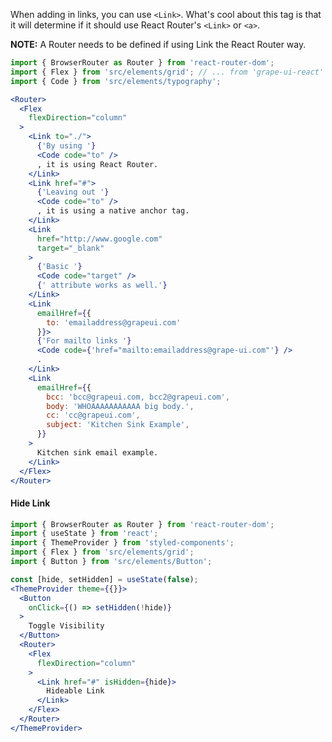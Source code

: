 When adding in links, you can use `<Link>`. What's cool about this tag is that it will determine if it should use React Router's `<Link>` or `<a>`.

**NOTE:** A Router needs to be defined if using Link the React Router way.

```jsx in Markdown
import { BrowserRouter as Router } from 'react-router-dom';
import { Flex } from 'src/elements/grid'; // ... from 'grape-ui-react'
import { Code } from 'src/elements/typography';

<Router>
  <Flex
    flexDirection="column"
  >
    <Link to="./">
      {'By using '}
      <Code code="to" />
      , it is using React Router.
    </Link>
    <Link href="#">
      {'Leaving out '}
      <Code code="to" />
      , it is using a native anchor tag.
    </Link>
    <Link
      href="http://www.google.com"
      target="_blank"
    >
      {'Basic '}
      <Code code="target" />
      {' attribute works as well.'}
    </Link>
    <Link
      emailHref={{
        to: 'emailaddress@grapeui.com'
      }}>
      {'For mailto links '}
      <Code code={'href="mailto:emailaddress@grape-ui.com"'} />
      .
    </Link>
    <Link
      emailHref={{
        bcc: 'bcc@grapeui.com, bcc2@grapeui.com',
        body: 'WHOAAAAAAAAAAA big body.',
        cc: 'cc@grapeui.com',
        subject: 'Kitchen Sink Example',
      }}
    >
      Kitchen sink email example.
    </Link>
  </Flex>
</Router>
```

#### Hide Link

```jsx inside Markdown
import { BrowserRouter as Router } from 'react-router-dom';
import { useState } from 'react';
import { ThemeProvider } from 'styled-components';
import { Flex } from 'src/elements/grid';
import { Button } from 'src/elements/Button';

const [hide, setHidden] = useState(false);
<ThemeProvider theme={{}}>
  <Button
    onClick={() => setHidden(!hide)}
  >
    Toggle Visibility
  </Button>
  <Router>
    <Flex
      flexDirection="column"
    >
      <Link href="#" isHidden={hide}>
        Hideable Link
      </Link>
    </Flex>
  </Router>
</ThemeProvider>
```
